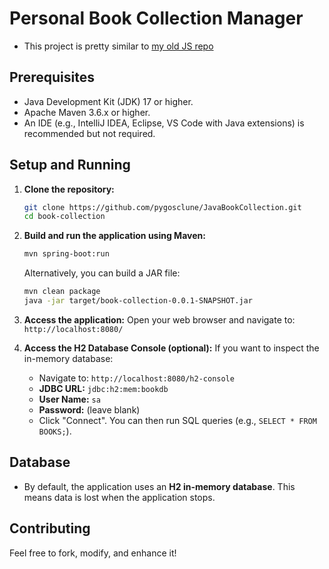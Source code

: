 # Personal Book Collection Manager
*  This project is pretty similar to [my old JS repo](https://github.com/pygosclune/js-library-page) 
## Prerequisites

*   Java Development Kit (JDK) 17 or higher.
*   Apache Maven 3.6.x or higher.
*   An IDE (e.g., IntelliJ IDEA, Eclipse, VS Code with Java extensions) is recommended but not required.

## Setup and Running

1.  **Clone the repository:**
    ```bash
    git clone https://github.com/pygosclune/JavaBookCollection.git
    cd book-collection
    ```

2.  **Build and run the application using Maven:**
    ```bash
    mvn spring-boot:run
    ```
    Alternatively, you can build a JAR file:
    ```bash
    mvn clean package
    java -jar target/book-collection-0.0.1-SNAPSHOT.jar
    ```

3.  **Access the application:**
    Open your web browser and navigate to:
    `http://localhost:8080/`

4.  **Access the H2 Database Console (optional):**
    If you want to inspect the in-memory database:
    *   Navigate to: `http://localhost:8080/h2-console`
    *   **JDBC URL:** `jdbc:h2:mem:bookdb`
    *   **User Name:** `sa`
    *   **Password:** (leave blank)
    *   Click "Connect". You can then run SQL queries (e.g., `SELECT * FROM BOOKS;`).

## Database
*   By default, the application uses an **H2 in-memory database**. This means data is lost when the application stops.

## Contributing

Feel free to fork, modify, and enhance it!
